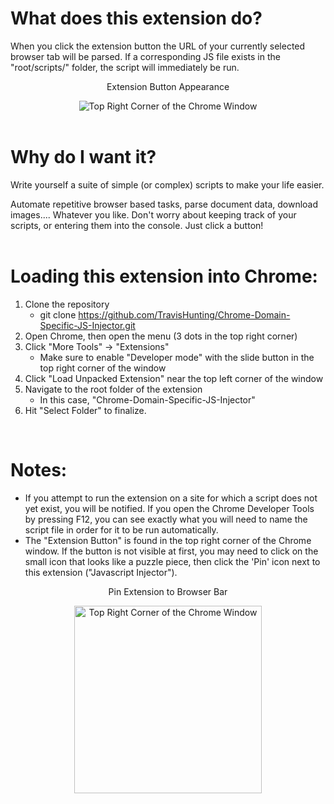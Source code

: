# What does this extension do? <br>

When you click the extension button the URL of your currently selected browser tab will be parsed. If a corresponding JS file exists in the "root/scripts/" folder, the script will immediately be run.  

<div align="center">

Extension Button Appearance
<br>

<img src="https://i.imgur.com/zu3Bma5.jpg" alt="Top Right Corner of the Chrome Window">

</div>

<br>

# Why do I want it?  <br>

Write yourself a suite of simple (or complex) scripts to make your life easier. 

Automate repetitive browser based tasks, parse document data, download images.... Whatever you like. Don't worry about keeping track of your scripts, or entering them into the console. Just click a button!
<br>
<br>

# Loading this extension into Chrome: <br>

1. Clone the repository 
    - git clone https://github.com/TravisHunting/Chrome-Domain-Specific-JS-Injector.git
2. Open Chrome, then open the menu (3 dots in the top right corner) 
3. Click "More Tools" -> "Extensions"
    - Make sure to enable "Developer mode" with the slide button in the top right corner of the window
5. Click "Load Unpacked Extension" near the top left corner of the window
6. Navigate to the root folder of the extension 
    - In this case, "Chrome-Domain-Specific-JS-Injector"
7. Hit "Select Folder" to finalize.

<br>

# Notes: <br>

- If you attempt to run the extension on a site for which a script does not yet exist, you will be notified. If you open the Chrome Developer Tools by pressing F12, you can see exactly what you will need to name the script file in order for it to be run automatically.
- The "Extension Button" is found in the top right corner of the Chrome window. If the button is not visible at first, you may need to click on the small icon that looks like a puzzle piece, then click the 'Pin' icon next to this extension ("Javascript Injector").

<div align="center">

Pin Extension to Browser Bar
<br>

<img src="https://i.imgur.com/AdeTl0x.jpg" alt="Top Right Corner of the Chrome Window" width="300px">

</div>

